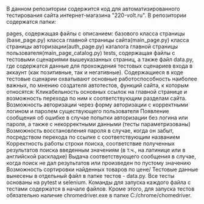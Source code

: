 В данном репозитории содержится код для автоматизированного тестирования сайта интернет-магазина "220-volt.ru". В репозитории содержатся папки:

pages, содержащая файлы с описанием:
базового класса страницы (base_page.py)
класса главной страницы сайта(main_page.py)
класса страницы авторизации(auth_page.py)
каталога главной страницы пользователя(main_page_catalog.py)
tests, содержащая файлы с тестовыми сценариями вышеуказанных страниц, а также файл data.py, где содержатся данные для прохождения тестовых сценариев входа в аккаунт (как позитивные, так и негативные). Содержащиеся в коде тестовые сценарии охватывают основные работоспособность наиболее важных, по мнению создателя автотестов, функций сайта, к которым относятся:
Кликабельность основных ссылок на главной странице и возможность перехода по ним к соответствующим разделам сайта.
Возможность авторизации через форму авторизации с корректными логином и паролем существующего пользователя
Появление сообщения об ошибке в случае попытки авторизации без логина или пароля, а также с некорректными данными (тесты параметризованы)
Возможность восстановления пароля в случае, когда он забыт, посредством перехода по ссылке с соответствующим названием
Корректность работы строки поиска, соответствие полученных результатов поиска введенным значениям (в т.ч., на латинице или в английской раскладке)
Выдача соответствующего сообщения в случае, когда поиск не дал результатов или произведен по пустому значению
Возможность сортировки найденных товаров по цене/
Тестовые данные вынесены в отдельный файл в папке тестов - data.py. Все тесты основаны на pytest и selenium. Команды для запуска каждого файла с тестами содержатся в начале файлов. Кроме этого, для запуска тестов обязательно наличие chromedriver.exe в папке C:/chrome/chomedriver.
